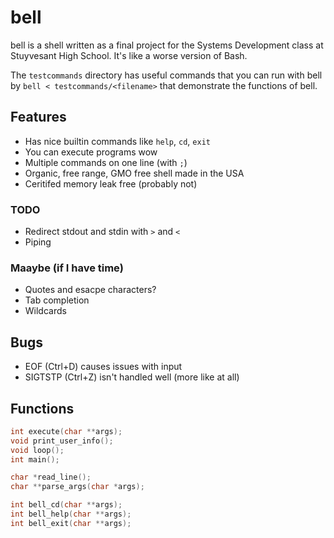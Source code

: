 # bell

bell is a shell written as a final project for the Systems Development class at Stuyvesant High School.
It's like a worse version of Bash.

The `testcommands` directory has useful commands that you can run with bell by `bell < testcommands/<filename>` that demonstrate the functions of bell.

## Features

- Has nice builtin commands like `help`, `cd`, `exit`
- You can execute programs wow
- Multiple commands on one line (with `;`)
- Organic, free range, GMO free shell made in the USA
- Ceritifed memory leak free (probably not)

### TODO
- Redirect stdout and stdin with `>` and `<`
- Piping

### Maaybe (if I have time)
- Quotes and esacpe characters?
- Tab completion
- Wildcards

## Bugs
- EOF (Ctrl+D) causes issues with input
- SIGTSTP (Ctrl+Z) isn't handled well (more like at all)

## Functions
```c
int execute(char **args);
void print_user_info();
void loop();
int main();

char *read_line();
char **parse_args(char *args);

int bell_cd(char **args);
int bell_help(char **args);
int bell_exit(char **args);
```
